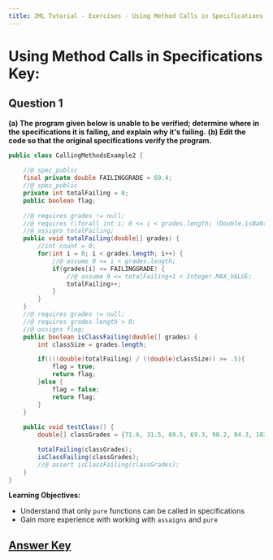 ```yaml
---
title: JML Tutorial - Exercises - Using Method Calls in Specifications 
---
```

# Using Method Calls in Specifications Key:
## **Question 1**
**(a) The program given below is unable to be verified; determine where in the specifications it is failing, and explain why it's failing.**
**(b) Edit the code so that the original specifications verify the program.**
```Java
public class CallingMethodsExample2 {
	
	//@ spec_public
	final private double FAILINGGRADE = 69.4;
	//@ spec_public
	private int totalFailing = 0;
	public boolean flag;
	
	//@ requires grades != null;
	//@ requires (\forall int i; 0 <= i < grades.length; !Double.isNaN(grades[i]));
	//@ assigns totalFailing;
	public void totalFailing(double[] grades) {
		//int count = 0;
		for(int i = 0; i < grades.length; i++) {
			//@ assume 0 <= i < grades.length;
			if(grades[i] <= FAILINGGRADE) {
				//@ assume 0 <= totalFailing+1 < Integer.MAX_VALUE;
				totalFailing++;
			}
		}
	}
	//@ requires grades != null;
	//@ requires grades.length > 0;
	//@ assigns flag;
	public boolean isClassFailing(double[] grades) {
		int classSize = grades.length;

		if((((double)totalFailing) / ((double)classSize)) >= .5){
			flag = true;
			return flag;
		}else {
			flag = false;
			return flag;
		}
	}
	
	public void testClass() {
		double[] classGrades = {71.6, 31.5, 69.5, 69.3, 98.2, 84.3, 102.0};

		totalFailing(classGrades);
		isClassFailing(classGrades);
		//@ assert isClassFailing(classGrades);
	}
}
```

**Learning Objectives:**
+ Understand that only `pure` functions can be called in specifications
+ Gain more experience with working with `assaigns` and `pure` 

## **[Answer Key](CallingMethodsExKey.md)**
